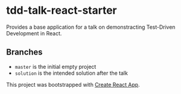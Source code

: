 # tdd-talk-react-starter

Provides a base application for a talk on demonstracting Test-Driven Development in React.

## Branches

- `master` is the initial empty project
- `solution` is the intended solution after the talk

This project was bootstrapped with [Create React App](https://github.com/facebook/create-react-app).